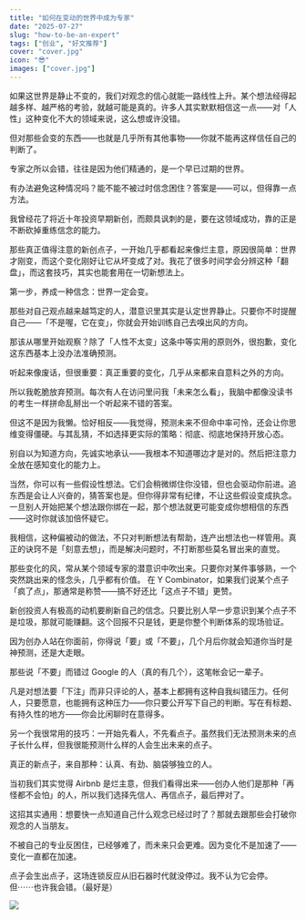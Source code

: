```yaml
---
title: "如何在变动的世界中成为专家"
date: "2025-07-27"
slug: "how-to-be-an-expert"
tags: ["创业", "好文推荐"]
cover: "cover.jpg"
icon: "😎"
images: ["cover.jpg"]
---
```

如果这世界是静止不变的，我们对观念的信心就能一路线性上升。某个想法经得起越多样、越严格的考验，就越可能是真的。许多人其实默默相信这一点——对「人性」这种变化不大的领域来说，这么想或许没错。



但对那些会变的东西——也就是几乎所有其他事物——你就不能再这样信任自己的判断了。



专家之所以会错，往往是因为他们精通的，是一个早已过期的世界。



有办法避免这种情况吗？能不能不被过时信念困住？答案是——可以，但得靠一点方法。



我曾经花了将近十年投资早期新创，而颇具讽刺的是，要在这领域成功，靠的正是不断砍掉重练信念的能力。



那些真正值得注意的新创点子，一开始几乎都看起来像烂主意，原因很简单：世界才刚变，而这个变化刚好让它从坏变成了对。我花了很多时间学会分辨这种「翻盘」，而这套技巧，其实也能套用在一切新想法上。



第一步，养成一种信念：世界一定会变。



那些对自己观点越来越笃定的人，潜意识里其实是认定世界静止。只要你不时提醒自己——「不是喔，它在变」，你就会开始训练自己去嗅出风的方向。



那该从哪里开始观察？除了「人性不太变」这条中等实用的原则外，很抱歉，变化这东西基本上没办法准确预测。



听起来像废话，但很重要：真正重要的变化，几乎从来都来自意料之外的方向。



所以我乾脆放弃预测。每次有人在访问里问我「未来怎么看」，我脑中都像没读书的考生一样拼命乱掰出一个听起来不错的答案。



但这不是因为我懒。恰好相反——我觉得，预测未来不但命中率可怜，还会让你思维变得僵硬。与其乱猜，不如选择更实际的策略：彻底、彻底地保持开放心态。



别自以为知道方向，先诚实地承认——我根本不知道哪边才是对的。然后把注意力全放在感知变化的能力上。



当然，你可以有一些假设性想法。它们会稍微绑住你没错，但也会驱动你前进。追东西是会让人兴奋的，猜答案也是。但你得非常有纪律，不让这些假设变成执念。
一旦别人开始把某个想法跟你绑在一起，那个想法就更可能变成你想相信的东西——这时你就该加倍怀疑它。



我相信，这种偏被动的做法，不只对判断想法有帮助，连产出想法也一样管用。真正的诀窍不是「刻意去想」，而是解决问题时，不打断那些莫名冒出来的直觉。



那些变化的风，常从某个领域专家的潜意识中吹出来。只要你对某件事够熟，一个突然跳出来的怪念头，几乎都有价值。
在 Y Combinator，如果我们说某个点子「疯了点」，那通常是称赞——搞不好还比「这点子不错」更赞。



新创投资人有极高的动机要刷新自己的信念。只要比别人早一步意识到某个点子不是垃圾，那就可能赚翻。这个回报不只是钱，更是你整个判断体系的现场验证。



因为创办人站在你面前，你得说「要」或「不要」，几个月后你就会知道你当时是神预测，还是大走眼。



那些说「不要」而错过 Google 的人（真的有几个），这笔帐会记一辈子。



凡是对想法要「下注」而非只评论的人，基本上都拥有这种自我纠错压力。任何人，只要愿意，也能拥有这种压力——你只要公开写下自己的判断。写在有标题、有持久性的地方——你会比闲聊时在意得多。



另一个我很常用的技巧：一开始先看人，不先看点子。虽然我们无法预测未来的点子长什么样，但我很能预测什么样的人会生出未来的点子。



真正的新点子，来自那种：认真、有劲、脑袋够独立的人。



当初我们其实觉得 Airbnb 是烂主意，但我们看得出来——创办人他们是那种「再怪都不会怕」的人，所以我们选择先信人、再信点子，最后押对了。



这招其实通用：想要快一点知道自己什么观念已经过时了？那就去跟那些会打破你观念的人当朋友。



不被自己的专业反困住，已经够难了，而未来只会更难。因为变化不是加速了——变化一直都在加速。



点子会生出点子，这场连锁反应从旧石器时代就没停过。我不认为它会停。
但⋯⋯也许我会错。（最好是）




![](https://prod-files-secure.s3.us-west-2.amazonaws.com/112d0858-5090-4d34-a606-b75eb8d65fd2/46476355-9cf3-4e99-9b7a-3531bc426380/1000202064.png?X-Amz-Algorithm=AWS4-HMAC-SHA256&X-Amz-Content-Sha256=UNSIGNED-PAYLOAD&X-Amz-Credential=ASIAZI2LB466QFDISLRH%2F20250924%2Fus-west-2%2Fs3%2Faws4_request&X-Amz-Date=20250924T081809Z&X-Amz-Expires=3600&X-Amz-Security-Token=IQoJb3JpZ2luX2VjEM%2F%2F%2F%2F%2F%2F%2F%2F%2F%2F%2FwEaCXVzLXdlc3QtMiJFMEMCIG%2FPcXMwy3GpJ3bhhDiBU%2BrsnMHWF4qAJ1lIGOgaA0CKAh8LgYW3mEHvA2J2zxKRAMqDDASzb%2BRyrCAh3qL6ll95Kv8DCFgQABoMNjM3NDIzMTgzODA1Igz%2BBnEQXKLzqBDJkDgq3AM3cN%2FTVhZ10G8AEoNZj935iPWPXZBBsBifqFjBc9iSzjCzqQXH7tU%2BY7nzJ4%2FoeowaVvjsOU%2Fzit0UWhV7nfTN%2FccZXurAP7YgRKeC0rK14BpgKvHXxhTxvG5KZsODbcgNFn2AN4S7CW%2BWFOmJZG7NX7goWNkUQzwWUhJwADTtjDTja9Dk1yZWQDefefe2AuzbwjQCDYBKMHDrB%2BadTECykSPRB6mjg03GF1M6dNMKyYpijhjtJjdP5cunuXfiVbvpKMsQbe6FVz3nK42pmt7FDt0zdwwm9ZrQyMup04%2B2khTfZnJ89%2F5Pmj6Xye1Fp5%2BkaXZ3RS0qknvDv%2Btk4KqS5aU6TphzvPNsdKxgsn4Dwruy6Zy08odUwAjTq1wVv5jQ2NIdb05Qrnjy3LXVHPwnhvbF3tOn0iMjnxhrmb5STJhubp0mhApqvj8aGr59Rfj8KbIx4BEMjFu9L8CEKzYqqBmi5BjM3LkBEM4mLl3ZvOBQyna4zmdT72dLuTxD3SJQQphhijF09Anm4SBYTPADP3rJ5zcfffidAz5b4VoXp9M4%2FMTld1cG9VddudQ2GeMusBwRdmmmqrNYAt%2BvW%2Fh7ym2CH7n7M1edZCbN65pd6VpV8AZ79t6qyJtLDzCKtc7GBjqnAYz%2FYPB4i8dKT%2BvpM5P2xcQ39LvM5J8fof6EQaSbwYSWaeElL31iiSSaWSO%2F9ZfEYm3wSCnlSWVqm%2Bvgp%2B%2BkE1cXbtkvet7tg6RsJgV%2BjxRhyPRR555UtPv2ACUp82RMSNL9B6JSqFBkBL4%2BbLqTIZX9R8q1kVIzS7PD15PdQTteMg8ILgeOF0yN%2FFcoVhzgt58In30Df5BCPnWgRtfzeebVwZvzDhZz&X-Amz-Signature=fa19c6c9054b0702c4d86f57557504a20b79c9eec2f65f069be3c19851497e7f&X-Amz-SignedHeaders=host&x-amz-checksum-mode=ENABLED&x-id=GetObject)

